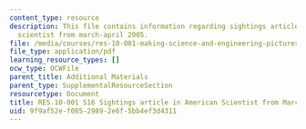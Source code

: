 ```yaml
---
content_type: resource
description: This file contains information regarding sightings article in american
  scientist from march-april 2005.
file: /media/courses/res-10-001-making-science-and-engineering-pictures-a-practical-guide-to-presenting-your-work-spring-2016/9f9af52ef08529892e6f5bb4ef3d4311_MITRES_10_001S16_MarchApril05.pdf
file_type: application/pdf
learning_resource_types: []
ocw_type: OCWFile
parent_title: Additional Materials
parent_type: SupplementalResourceSection
resourcetype: Document
title: RES.10-001 S16 Sightings article in American Scientist from March-April 2005
uid: 9f9af52e-f085-2989-2e6f-5bb4ef3d4311
---
```

